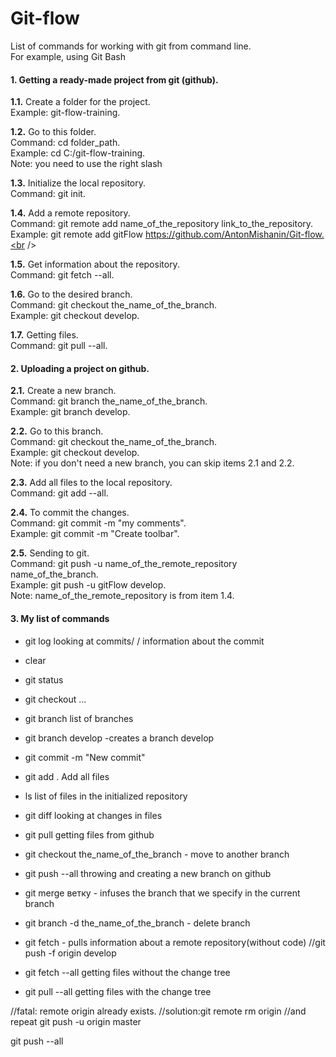 # Git-flow
List of commands for working with git from command line.<br />
For example, using Git Bash<br />

#### 1. Getting a ready-made project from git (github).

**1.1.** Create a folder for the project.<br />
Example: git-flow-training.<br />

**1.2.** Go to this folder.<br />
Command: cd folder_path.<br />
Example: cd C:/git-flow-training.<br />
Note: you need to use the right slash<br />

**1.3.** Initialize the local repository.<br />
Command: git init.<br />

**1.4.** Add a remote repository.<br />
Command: git remote add name_of_the_repository link_to_the_repository.<br />
Example: git remote add gitFlow https://github.com/AntonMishanin/Git-flow.<br />

**1.5.** Get information about the repository.<br />
Command: git fetch --all.<br />

**1.6.** Go to the desired branch.<br />
Command: git checkout the_name_of_the_branch.<br />
Example: git checkout develop.<br />

**1.7.** Getting files.<br />
Command: git pull --all.<br />

#### 2. Uploading a project on github.

**2.1.** Create a new branch.<br />
Command: git branch the_name_of_the_branch.<br />
Example: git branch develop.<br />

**2.2.** Go to this branch.<br />
Command: git checkout the_name_of_the_branch.<br />
Example: git checkout develop.<br />
Note: if you don't need a new branch, you can skip items 2.1 and 2.2.<br />

**2.3.** Add all files to the local repository.<br />
Command: git add --all.<br />

**2.4.** To commit the changes.<br />
Command: git commit -m "my comments".<br />
Example: git commit -m "Create toolbar".<br />

**2.5.** Sending to git.<br />
Command: git push -u name_of_the_remote_repository name_of_the_branch.<br />
Example: git push -u gitFlow develop.<br />
Note: name_of_the_remote_repository is from item 1.4.<br />

#### 3. My list of commands

 - git log looking at commits/ / information about the commit
 - clear 
 - git status
 - git checkout ...
 - git branch list of branches
 - git branch develop -creates a branch develop
 - git commit -m "New commit"
 - git add . Add all files
 - ls list of files in the initialized repository
 - git diff looking at changes in files
 - git pull getting files from github
 - git checkout the_name_of_the_branch - move to another branch
 - git push --all throwing and creating a new branch on github
 - git merge ветку - infuses the branch that we specify in the current branch
 - git branch -d the_name_of_the_branch - delete branch
 - git fetch - pulls information about a remote repository(without code)
//git push -f origin develop

 - git fetch --all getting files without the change tree
 - git pull --all getting files with the change tree


//fatal: remote origin already exists.
//solution:git remote rm origin
//and repeat
git push -u origin master

git push --all
